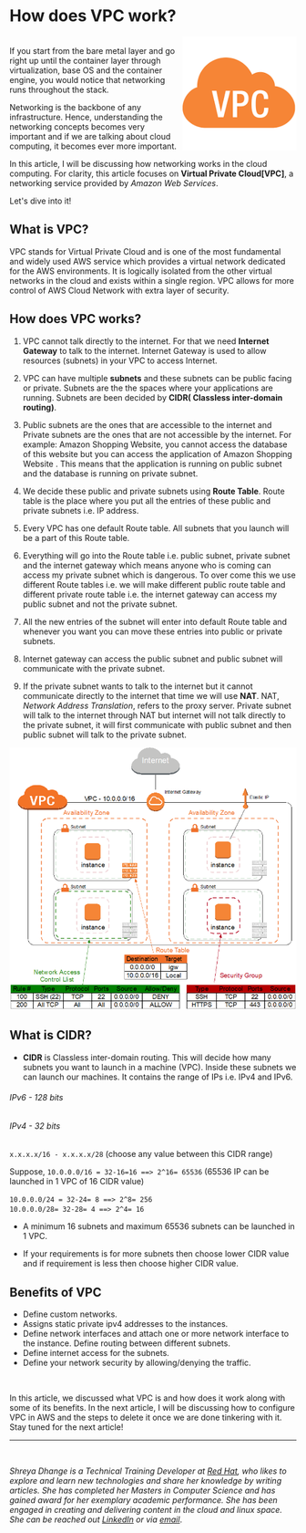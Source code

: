 # How does VPC work?

<a href="/images/decoding_vpc/VPC_intro.png" target="_blank"><img src="/images/decoding_vpc/VPC_intro.png" width="200px" align="right" /></a>
<br/>
If you start from the bare metal layer and go right up until the container layer through virtualization, base OS and the container engine, you would notice that networking runs throughout the stack. 

Networking is the backbone of any infrastructure. Hence, understanding the networking concepts becomes very important and if we are talking about cloud computing, it becomes ever more important. 

In this article, I will be discussing how networking works in the cloud computing. For clarity, this article focuses on **Virtual Private Cloud[VPC]**, a networking service provided by *Amazon Web Services*.
 
Let's dive into it!

## What is VPC?
VPC stands for Virtual Private Cloud and is one of the most fundamental and widely used AWS service which provides a virtual network dedicated for the AWS environments. It is logically isolated from the other virtual networks in the cloud and exists within a single region. VPC allows for more control of AWS Cloud Network with extra layer of security.


## How does VPC works?

1. VPC cannot talk directly to the internet. For that we need **Internet Gateway** to talk to the internet. Internet Gateway is used to allow resources (subnets) in your VPC to access Internet.

2.  VPC can have multiple **subnets** and these subnets can be  public facing or private. Subnets are the the spaces where your applications are running. Subnets are been decided by **CIDR( Classless inter-domain routing)**.

3. Public subnets are the ones that are accessible to the internet and Private subnets are the ones that are not accessible by the internet. For example:  Amazon Shopping Website, you cannot access the database of this website but you can access the application of Amazon Shopping Website . This means that the application is running on public subnet and the database is running on private subnet.
 
4. We decide these public and private subnets using **Route Table**. Route table is the place where you put all the entries of these public and private subnets i.e. IP address.

5. Every VPC has one default Route table. All subnets that you launch will be a part of this Route table.

6. Everything will go into the Route table i.e. public subnet, private subnet and the internet gateway which means anyone who is coming can access my private subnet which is dangerous. To over come this we use different Route tables i.e. we will make different public route table and different private route table i.e. the internet gateway can access my public subnet and not the private subnet.

7. All the new entries of the subnet will enter into default Route table and whenever you want you can move these entries into public or private subnets.

8. Internet gateway can access the public subnet and public subnet will communicate with the private subnet.

9.  If the  private subnet wants to talk to the internet but it cannot communicate directly to the internet that time we will use **NAT**. NAT, *Network Address Translation*, refers to the proxy server. Private subnet will talk to the internet through NAT but internet will not talk directly to the private subnet, it will first communicate with public subnet and then public subnet will talk to the private subnet.

![ ](/images/decoding_vpc/VPC.png "VPC reference diagram")

## What is CIDR?

- **CIDR**  is Classless inter-domain routing. This will decide how many subnets you want to launch in a machine (VPC). Inside these subnets we can launch our machines. It contains the range of IPs i.e. IPv4 and IPv6.

###### IPv6 - 128 bits
###### IPv4 - 32 bits
`x.x.x.x/16 - x.x.x.x/28` (choose any value between this CIDR range)

Suppose,
`10.0.0.0/16 = 32-16=16 ==> 2^16= 65536` (65536 IP can be launched in 1 VPC of 16 CIDR value)

`10.0.0.0/24 = 32-24= 8 ==> 2^8= 256`
<br/>
`10.0.0.0/28= 32-28= 4 ==> 2^4= 16`

- A minimum 16 subnets and maximum 65536 subnets can be launched in 1 VPC.

- If your requirements is for more subnets then choose lower CIDR value and if requirement is less then choose higher CIDR value.

## Benefits of VPC
- Define custom networks.
- Assigns static private ipv4 addresses to the instances.
- Define network interfaces and attach one or more network interface to the instance. Define routing between different subnets.
- Define internet access for the subnets.
- Define your network security by allowing/denying the traffic.

<br/>

In this article, we discussed what VPC is and how does it work along with some of its benefits. In the next article, I will be discussing how to configure VPC in AWS and the steps to delete it once we are done tinkering with it. Stay tuned for the next article!


-------
<br/>


*Shreya Dhange is a Technical Training Developer at [Red Hat](https://www.redhat.com/en), who likes to explore and learn new technologies and share her knowledge by writing articles. She has completed her Masters in Computer Science and has gained award for her exemplary academic performance. She has been engaged in creating and delivering content in the cloud and linux space. She can be reached out [LinkedIn](https://www.linkedin.com/in/shreyadhange/) or via [email](https://mail.google.com/mail/u/0/?fs=1&tf=cm&source=mailto&to=shreyadhange@gmail.com)*.


